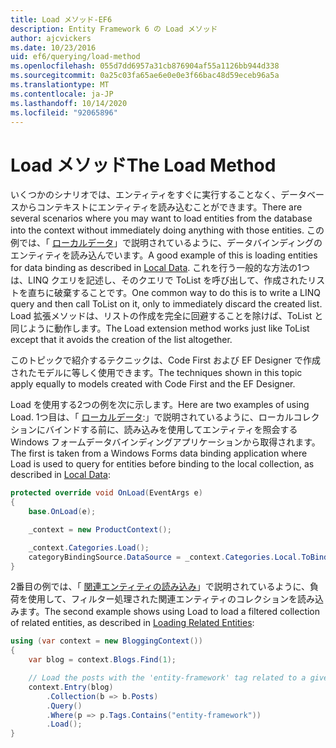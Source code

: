 ```yaml
---
title: Load メソッド-EF6
description: Entity Framework 6 の Load メソッド
author: ajcvickers
ms.date: 10/23/2016
uid: ef6/querying/load-method
ms.openlocfilehash: 055d7dd6957a31cb876904af55a1126bb944d338
ms.sourcegitcommit: 0a25c03fa65ae6e0e0e3f66bac48d59eceb96a5a
ms.translationtype: MT
ms.contentlocale: ja-JP
ms.lasthandoff: 10/14/2020
ms.locfileid: "92065896"
---
```

# <a name="the-load-method"></a><span data-ttu-id="ffc96-103">Load メソッド</span><span class="sxs-lookup"><span data-stu-id="ffc96-103">The Load Method</span></span>
<span data-ttu-id="ffc96-104">いくつかのシナリオでは、エンティティをすぐに実行することなく、データベースからコンテキストにエンティティを読み込むことができます。</span><span class="sxs-lookup"><span data-stu-id="ffc96-104">There are several scenarios where you may want to load entities from the database into the context without immediately doing anything with those entities.</span></span> <span data-ttu-id="ffc96-105">この例では、「 [ローカルデータ](xref:ef6/querying/local-data)」で説明されているように、データバインディングのエンティティを読み込んでいます。</span><span class="sxs-lookup"><span data-stu-id="ffc96-105">A good example of this is loading entities for data binding as described in [Local Data](xref:ef6/querying/local-data).</span></span> <span data-ttu-id="ffc96-106">これを行う一般的な方法の1つは、LINQ クエリを記述し、そのクエリで ToList を呼び出して、作成されたリストを直ちに破棄することです。</span><span class="sxs-lookup"><span data-stu-id="ffc96-106">One common way to do this is to write a LINQ query and then call ToList on it, only to immediately discard the created list.</span></span> <span data-ttu-id="ffc96-107">Load 拡張メソッドは、リストの作成を完全に回避することを除けば、ToList と同じように動作します。</span><span class="sxs-lookup"><span data-stu-id="ffc96-107">The Load extension method works just like ToList except that it avoids the creation of the list altogether.</span></span>  

<span data-ttu-id="ffc96-108">このトピックで紹介するテクニックは、Code First および EF Designer で作成されたモデルに等しく使用できます。</span><span class="sxs-lookup"><span data-stu-id="ffc96-108">The techniques shown in this topic apply equally to models created with Code First and the EF Designer.</span></span>  

<span data-ttu-id="ffc96-109">Load を使用する2つの例を次に示します。</span><span class="sxs-lookup"><span data-stu-id="ffc96-109">Here are two examples of using Load.</span></span> <span data-ttu-id="ffc96-110">1つ目は、「 [ローカルデータ](xref:ef6/querying/local-data):」で説明されているように、ローカルコレクションにバインドする前に、読み込みを使用してエンティティを照会する Windows フォームデータバインディングアプリケーションから取得されます。</span><span class="sxs-lookup"><span data-stu-id="ffc96-110">The first is taken from a Windows Forms data binding application where Load is used to query for entities before binding to the local collection, as described in [Local Data](xref:ef6/querying/local-data):</span></span>  

``` csharp
protected override void OnLoad(EventArgs e)
{
    base.OnLoad(e);

    _context = new ProductContext();

    _context.Categories.Load();
    categoryBindingSource.DataSource = _context.Categories.Local.ToBindingList();
}
```  

<span data-ttu-id="ffc96-111">2番目の例では、「 [関連エンティティの読み込み](xref:ef6/querying/related-data)」で説明されているように、負荷を使用して、フィルター処理された関連エンティティのコレクションを読み込みます。</span><span class="sxs-lookup"><span data-stu-id="ffc96-111">The second example shows using Load to load a filtered collection of related entities, as described in [Loading Related Entities](xref:ef6/querying/related-data):</span></span>  

``` csharp
using (var context = new BloggingContext())
{
    var blog = context.Blogs.Find(1);

    // Load the posts with the 'entity-framework' tag related to a given blog
    context.Entry(blog)
        .Collection(b => b.Posts)
        .Query()
        .Where(p => p.Tags.Contains("entity-framework"))
        .Load();
}
```  
